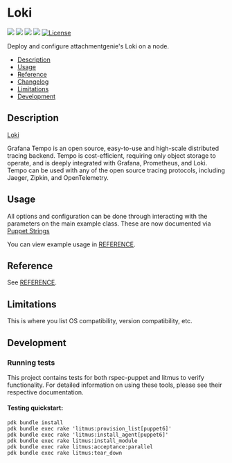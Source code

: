 # Loki

[![](https://img.shields.io/puppetforge/pdk-version/attachmentgenie/tempo.svg?style=popout)](https://forge.puppetlabs.com/attachmentgenie/tempo)
[![](https://img.shields.io/puppetforge/v/attachmentgenie/tempo.svg?style=popout)](https://forge.puppetlabs.com/attachmentgenie/tempo)
[![](https://img.shields.io/puppetforge/dt/attachmentgenie/tempo.svg?style=popout)](https://forge.puppetlabs.com/attachmentgenie/tempo)
[![](https://travis-ci.org/attachmentgenie/attachmentgenie-tempo.svg?branch=master)](https://travis-ci.org/attachmentgenie/attachmentgenie-tempo)
[![License](https://img.shields.io/github/license/attachmentgenie/attachmentgenie-tempo?stype=popout)](https://github.com/attachmentgenie/attachmentgenie-tempo/blob/master/LICENSE)

Deploy and configure attachmentgenie's Loki on a node.

- [Description](#description)
- [Usage](#usage)
- [Reference](#reference)
- [Changelog](#changelog)
- [Limitations](#limitations)
- [Development](#development)

## Description

[Loki](https://grafana.com/oss/tempo)

Grafana Tempo is an open source, easy-to-use and high-scale distributed tracing backend. Tempo is cost-efficient, requiring only object storage to operate, and is deeply integrated with Grafana, Prometheus, and Loki. Tempo can be used with any of the open source tracing protocols, including Jaeger, Zipkin, and OpenTelemetry.

## Usage

All options and configuration can be done through interacting with the parameters
on the main example class.
These are now documented via [Puppet Strings](https://github.com/puppetlabs/puppet-strings)

You can view example usage in [REFERENCE](REFERENCE.md).

## Reference

See [REFERENCE](REFERENCE.md).

## Limitations

This is where you list OS compatibility, version compatibility, etc.

## Development

### Running tests

This project contains tests for both rspec-puppet and litmus to verify functionality. For detailed information on using these tools, please see their respective documentation.

#### Testing quickstart:

```
pdk bundle install
pdk bundle exec rake 'litmus:provision_list[puppet6]'
pdk bundle exec rake 'litmus:install_agent[puppet6]'
pdk bundle exec rake litmus:install_module
pdk bundle exec rake litmus:acceptance:parallel
pdk bundle exec rake litmus:tear_down
